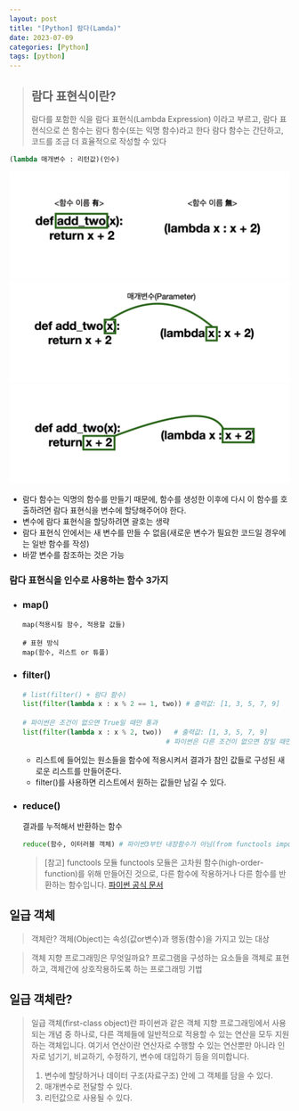 ```yaml
---
layout: post
title: "[Python] 람다(Lamda)"
date: 2023-07-09
categories: [Python]
tags: [python]
---
```







> ## 람다 표현식이란?
>  람다를 포함한 식을 람다 표현식(Lambda Expression) 이라고 부르고, 람다 표현식으로 쓴 함수는 람다 함수(또는 익명 함수)라고 한다
>  람다 함수는 간단하고, 코드를 조금 더 효율적으로 작성할 수 있다

````python
(lambda 매개변수 : 리턴값)(인수)
````

<img src="/assets/img/Python/Lamda-FirstClassObject/python_firstclassObject1.png" alt="" width="600">

<img src="/assets/img/Python/Lamda-FirstClassObject/python_firstclassObject2.png" alt="" width="600">

<img src="/assets/img/Python/Lamda-FirstClassObject/python_firstclassObject3.png" alt="" width="600">


- 람다 함수는 익명의 함수를 만들기 때문에, 함수를 생성한 이후에 다시 이 함수를 호출하려면 람다 표현식을 변수에 할당해주어야 한다.
- 변수에 람다 표현식을 할당하려면 괄호는 생략
- 람다 표현식 안에서는 새 변수를 만들 수 없음(새로운 변수가 필요한 코드일 경우에는 일반 함수를 작성)
- 바깥 변수를 참조하는 것은 가능

### 람다 표현식을 인수로 사용하는 함수 3가지

- ### map()
  ````
  map(적용시킬 함수, 적용할 값들)

  # 표현 방식
  map(함수, 리스트 or 튜플)
  ````
- ### filter()

  ```python
  # list(filter() + 람다 함수)
  list(filter(lambda x : x % 2 == 1, two)) # 출력값: [1, 3, 5, 7, 9]

  # 파이썬은 조건이 없으면 True일 때만 통과
  list(filter(lambda x : x % 2, two))   # 출력값: [1, 3, 5, 7, 9]
                                      # 파이썬은 다른 조건이 없으면 참일 때만 통과시키기 때문에 비교 연산자 ==가 없어도 출력
  ```
    - 리스트에 들어있는 원소들을 함수에 적용시켜서 결과가 참인 값들로 구성된 새로운 리스트를 만들어준다.
    - filter()를 사용하면 리스트에서 원하는 값들만 남길 수 있다.
  
- ### reduce()
  결과를 누적해서 반환하는 함수
  ```python
  reduce(함수, 이터러블 객체) # 파이썬3부턴 내장함수가 아님(from functools import reduce 로 실행가능)
  ```
  > [참고] functools 모듈
  > functools 모듈은 고차원 함수(high-order-function)를 위해 만들어진 것으로, 다른 함수에 작용하거나 다른 함수를 반환하는 함수입니다.
  > [파이썬 공식 문서](https://docs.python.org/ko/3/library/functools.html)

## 일급 객체

> 객체란?
> 객체(Object)는 속성(값or변수)과 행동(함수)을 가지고 있는 대상

> 객체 지향 프로그래밍은 무엇일까요?
> 프로그램을 구성하는 요소들을 객체로 표현하고, 객체간에 상호작용하도록 하는 프로그래밍 기법

## 일급 객체란?

> 일급 객체(first-class object)란 파이썬과 같은 객체 지향 프로그래밍에서 사용되는 개념 중 하나로, 다른 객체들에 일반적으로 적용할 수 있는 연산을 모두 지원하는 객체입니다. 여기서 연산이란 연산자로 수행할 수 있는 연산뿐만 아니라 인자로 넘기기, 비교하기, 수정하기, 변수에 대입하기 등을 의미합니다. 
> 1. 변수에 할당하거나 데이터 구조(자료구조) 안에 그 객체를 담을 수 있다.
> 2. 매개변수로 전달할 수 있다.
> 3. 리턴값으로 사용될 수 있다.
